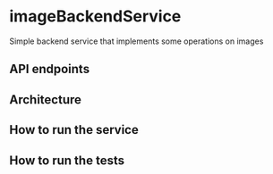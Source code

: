 # imageBackendService
Simple backend service that implements some operations on images


## API endpoints

## Architecture

## How to run the service

## How to run the tests
